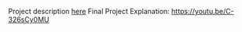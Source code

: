 Project description [here](https://rapurl.live/68n)
Final Project Explanation: https://youtu.be/C-326sCy0MU

